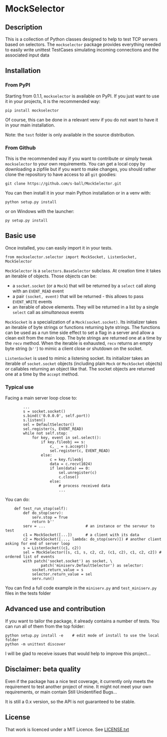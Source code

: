 # MockSelector

## Description

This is a collection of Python classes designed to help to test TCP servers
based on selectors. The `mockselector` package provides everything needed to easily write
unittest TestCases simulating incoming connections and the associated
input data

## Installation

### From PyPI

Starting from 0.1.1, `mockselector` is available on PyPI. If you just want to
use it in your projects, it is the recommended way:

    pip install mockselector

Of course, this can be done in a relevant venv if you do not want to have it
in your main installation.

Note: the `test` folder is only available in the source distribution.

### From Github

This is the recommended way if you want to contribute or simply tweak
`mockselector` to your own requirements. You can get a local copy by
downloading a zipfile but if you want to make changes, you should
 rather clone the repository to have access to all `git` goodies:

    git clone https://github.com/s-ball/MockSelector.git

You can then install it in your main Python installation or in a venv with:

    python setup.py install

or on Windows with the launcher:

    py setup.py install

## Basic use

Once installed, you can easily import it in your tests.

```
from mockselector.selector import MockSocket, ListenSocket, MockSelector
```

`MockSelector` is a `selectors.BaseSelector` subclass. At creation time it
takes an iterable of objects. Those objects can be:

* a `socket.socket` (or a `Mock`) that will be returned by a `select` call
along with an `EVENT_READ` event
* a pair `(socket, event)` that will be returned - this allows to pass
`EVENT_WRITE` events
* an iterable of above elements. They will be returned in a list by a
single `select` call as *simultaneous* events

`MockSocket` is a specialization of a `Mock(socket.socket)`. Its initializer
takes an iterable of byte strings or functions returning byte strings.
The functions can be used as a run time side effect to set a flag in a
server and allow a clean exit from the main loop.
The byte strings are returned one at a time by the `recv` method. When
the iterable is exhausted, `recv` returns an empty byte string (`b''`)
to mimic a client close or shutdown on the socket.

`ListenSocket` is used to mimic a listening socket. Its initializer takes
an iterable of `socket.socket` objects (including plain `Mock` or
`MockSocket` objects) or callables returning an object like that.
The socket objects are returned one at a time by the `accept` method.

### Typical use

Facing a main server loop close to:

```
        ...
        s = socket.socket()
        s.bind(('0.0.0.0', self.port))
        s.listen()
        sel = DefaultSelector()
        sel.register(s, EVENT_READ)
        while not self.stop:
            for key, event in sel.select():
                if key.fileobj == s:
                    c, _ = s.accept()
                    sel.register(c, EVENT_READ)
                else:
                    c = key.fileobj
                    data = c.recv(1024)
                    if len(data) == 0:
                        sel.unregister(c)
                        c.close()
                    else:
                        # process received data
                        ...
```
You can do:

```
    def test_run_stop(self):
        def do_stop(serv):
            serv.stop = True
            return b''
        serv = ...                  # an instance or the serveur to test
        c1 = MockSocket([...])      # a client with its data
        c2 = MockSocket([..., lambda: do_stop(serv)]) # another client asking for end of server loop
        s = ListenSocket((c1, c2))
        sel = MockSelector([s, c1, s, c2, c2, (c1, c2), c1, c2, c2]) # ordered list of events
        with patch('socket.socket') as socket, \
                patch('miniserv.DefaultSelector') as selector:
            socket.return_value = s
            selector.return_value = sel
            serv.run()
```

You can find a full code example in the `miniserv.py` and `test_miniserv.py`
files in the tests folder

## Advanced use and contribution

If you want to tailor the package, it already contains a number of tests.
You can run all of them from the top folder:

```
python setup.py install -e    # edit mode of install to use the local folder
python -m unittest discover
```
I will be glad to receive issues that would help to improve this project...

## Disclaimer: beta quality

Even if the package has a nice test coverage, it currently only meets the
requirement to test another project of mine. It might not meet your own
requirements, or main contain Still Unidentified Bugs...

It is still a 0.x version, so the API is not guaranteed to be stable.

## License

That work is licenced under a MIT Licence. See [LICENSE.txt](https://raw.githubusercontent.com/s-ball/MockSelector/master/LICENCE.txt)
